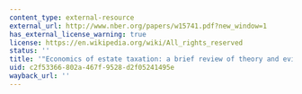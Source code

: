 ```yaml
---
content_type: external-resource
external_url: http://www.nber.org/papers/w15741.pdf?new_window=1
has_external_license_warning: true
license: https://en.wikipedia.org/wiki/All_rights_reserved
status: ''
title: '"Economics of estate taxation: a brief review of theory and evidence." (PDF)'
uid: c2f53366-802a-467f-9528-d2f05241495e
wayback_url: ''
---
```


